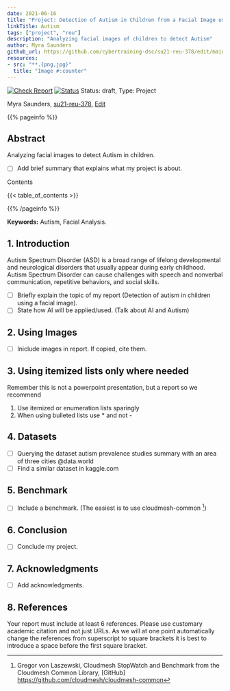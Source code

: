 ```yaml
---
date: 2021-06-16
title: "Project: Detection of Autism in Children from a Facial Image using AI"
linkTitle: Autism
tags: ["project", "reu"]
description: "Analyzing facial images of children to detect Autism"
author: Myra Saunders
github_url: https://github.com/cybertraining-dsc/su21-reu-378/edit/main/project/index.md
resources:
- src: "**.{png,jpg}"
  title: "Image #:counter"
---
```


[![Check Report](https://github.com/cybertraining-dsc/su21-reu-378/workflows/Check%20Report/badge.svg)](https://github.com/cybertraining-dsc/su21-reu-378/actions)
[![Status](https://github.com/cybertraining-dsc/su21-reu-378/workflows/Status/badge.svg)](https://github.com/cybertraining-dsc/su21-reu-378/actions)
Status: draft, Type: Project


Myra Saunders, [su21-reu-378](https://github.com/cybertraining-dsc/su21-reu-378), [Edit](https://github.com/cybertraining-dsc/su21-reu-378/blob/main/project/index.md)

{{% pageinfo %}}

## Abstract

Analyzing facial images to detect Autism in children.
- [ ] Add brief summary that explains what my project is about.

Contents

{{< table_of_contents >}}

{{% /pageinfo %}}

**Keywords:** Autism, Facial Analysis. 

## 1. Introduction

Autism Spectrum Disorder (ASD) is a broad range of lifelong developmental and neurological disorders that usually appear during early childhood. Autism Spectrum Disorder can cause challenges with speech and nonverbal communication, repetitive behaviors, and social skills.

- [ ] Briefly explain the topic of my report (Detection of autism in children using a facial image).
- [ ] State how AI will be applied/used. (Talk about AI and Autism)

## 2. Using Images

- [ ] Iniclude images in report. If copied, cite them.

## 3. Using itemized lists only where needed

Remember this is not a powerpoint presentation, but a report so we recommend

1. Use itemized or enumeration lists sparingly
2. When using bulleted lists use * and not - 

## 4. Datasets

- [ ] Querying the dataset autism prevalence studies summary with an area of three cities @data.world
- [ ] Find a similar dataset in kaggle.com

## 5. Benchmark

- [ ] Include a benchmark. (The easiest is to use cloudmesh-common [^2])
 
## 6. Conclusion

- [ ] Conclude my project.

## 7. Acknowledgments

- [ ] Add acknowledgments.

## 8. References

Your report must include at least 6 references. Please use customary academic citation and not just URLs. As we will at one point automatically change the references from superscript to square brackets it is best to introduce a space before the first square bracket.

[^1]: Use of energy explained - Energy use in homes, [Online resource] https://www.eia.gov/energyexplained/use-of-energy/electricity-use-in-homes.php

[^2]: Gregor von Laszewski, Cloudmesh StopWatch and Benchmark from the Cloudmesh Common Library, [GitHub] https://github.com/cloudmesh/cloudmesh-common
